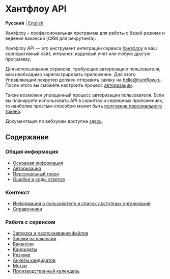 # Хантфлоу API

**Русский** | [English](en/README.md)

Хантфлоу – профессиональная программа для работы с базой резюме и ведения вакансий (CRM для рекрутинга).

Хантфлоу API — это инструмент интеграции сервиса [Хантфлоу](https://huntflow.ru) в ваш корпоративный сайт, интранет, кадровый учет или любую другую программу.

Для использования сервисов, требующих авторизацию пользователя, вам необходимо
зарегистрировать приложение. Для этого Управляющий рекрутер должен отправить заявку на [hello@huntflow.ru](mailto:hello@huntflow.ru). После этого вы сможете настроить процесс [авторизации](ru/authorization.md).

Также возможен упрощенный процесс авторизации пользователя. Если вы планируете использовать API в скриптах и серверных приложениях, то наиболее простым способом может быть [получение персонального токена](ru/personal_token.md).

Документация по вебхукам доступна [здесь](ru/webhooks.md).

<a name="toc"></a>
## Содержание

<a name="general"></a>
### Общая информация

* [Основная информация](ru/general.md)
* [Авторизация](ru/authorization.md)
* [Персональный токен](ru/personal_token.md)
* [Ошибки и коды ответов](ru/errors.md)

<a name="context"></a>
### Контекст

* [Информация о пользователе и список доступных организаций](ru/user.md)
* [Справочники](ru/dicts.md)

<a name="service"></a>
### Работа с сервисом

* [Загрузка и распознавание файлов](ru/upload.md)
* [Заявки на вакансии](ru/vacancy_requests.md)
* [Вакансии](ru/vacancies.md)
* [Кандидаты](ru/applicants.md)
* [Резюме](ru/externals.md)
* [Анкеты кандидатов](ru/questionaries.md)
* [Метки](ru/tags.md)
* [Производственный календарь](ru/production_calendar.md)

